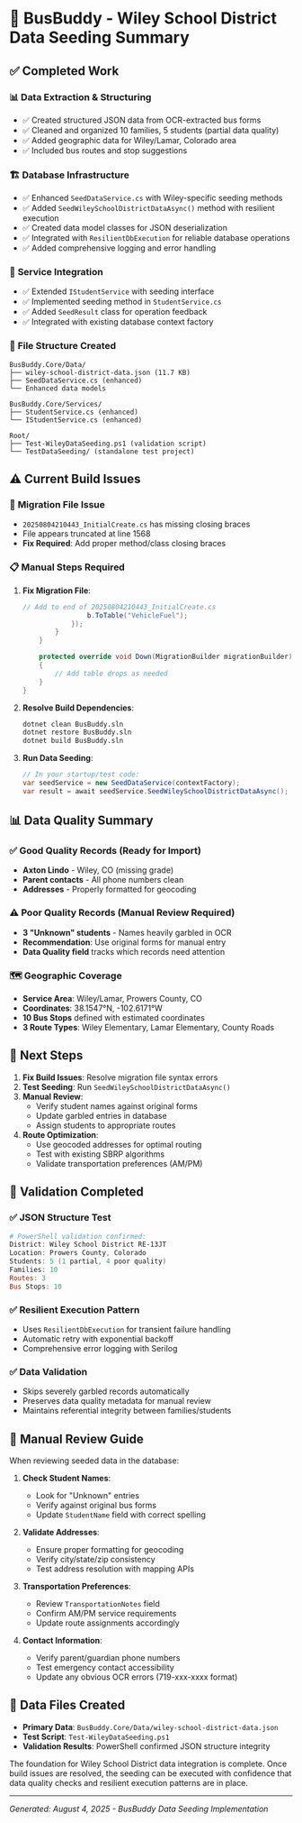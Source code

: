 # 🚌 BusBuddy - Wiley School District Data Seeding Summary

## ✅ **Completed Work**

### 📊 **Data Extraction & Structuring**
- ✅ Created structured JSON data from OCR-extracted bus forms
- ✅ Cleaned and organized 10 families, 5 students (partial data quality)
- ✅ Added geographic data for Wiley/Lamar, Colorado area
- ✅ Included bus routes and stop suggestions

### 🏗️ **Database Infrastructure**
- ✅ Enhanced `SeedDataService.cs` with Wiley-specific seeding methods
- ✅ Added `SeedWileySchoolDistrictDataAsync()` method with resilient execution
- ✅ Created data model classes for JSON deserialization
- ✅ Integrated with `ResilientDbExecution` for reliable database operations
- ✅ Added comprehensive logging and error handling

### 🔧 **Service Integration**
- ✅ Extended `IStudentService` with seeding interface
- ✅ Implemented seeding method in `StudentService.cs`
- ✅ Added `SeedResult` class for operation feedback
- ✅ Integrated with existing database context factory

### 📁 **File Structure Created**
```
BusBuddy.Core/Data/
├── wiley-school-district-data.json (11.7 KB)
├── SeedDataService.cs (enhanced)
└── Enhanced data models

BusBuddy.Core/Services/
├── StudentService.cs (enhanced)
└── IStudentService.cs (enhanced)

Root/
├── Test-WileyDataSeeding.ps1 (validation script)
└── TestDataSeeding/ (standalone test project)
```

## ⚠️ **Current Build Issues**

### 🔧 **Migration File Issue**
- `20250804210443_InitialCreate.cs` has missing closing braces
- File appears truncated at line 1568
- **Fix Required**: Add proper method/class closing braces

### 📋 **Manual Steps Required**

1. **Fix Migration File**:
   ```csharp
   // Add to end of 20250804210443_InitialCreate.cs
                   b.ToTable("VehicleFuel");
               });
           }
       }

       protected override void Down(MigrationBuilder migrationBuilder)
       {
           // Add table drops as needed
       }
   }
   ```

2. **Resolve Build Dependencies**:
   ```bash
   dotnet clean BusBuddy.sln
   dotnet restore BusBuddy.sln
   dotnet build BusBuddy.sln
   ```

3. **Run Data Seeding**:
   ```csharp
   // In your startup/test code:
   var seedService = new SeedDataService(contextFactory);
   var result = await seedService.SeedWileySchoolDistrictDataAsync();
   ```

## 📊 **Data Quality Summary**

### ✅ **Good Quality Records** (Ready for Import)
- **Axton Lindo** - Wiley, CO (missing grade)
- **Parent contacts** - All phone numbers clean
- **Addresses** - Properly formatted for geocoding

### ⚠️ **Poor Quality Records** (Manual Review Required)
- **3 "Unknown" students** - Names heavily garbled in OCR
- **Recommendation**: Use original forms for manual entry
- **Data Quality field** tracks which records need attention

### 🗺️ **Geographic Coverage**
- **Service Area**: Wiley/Lamar, Prowers County, CO
- **Coordinates**: 38.1547°N, -102.6171°W
- **10 Bus Stops** defined with estimated coordinates
- **3 Route Types**: Wiley Elementary, Lamar Elementary, County Roads

## 🚀 **Next Steps**

1. **Fix Build Issues**: Resolve migration file syntax errors
2. **Test Seeding**: Run `SeedWileySchoolDistrictDataAsync()`
3. **Manual Review**: 
   - Verify student names against original forms
   - Update garbled entries in database
   - Assign students to appropriate routes
4. **Route Optimization**: 
   - Use geocoded addresses for optimal routing
   - Test with existing SBRP algorithms
   - Validate transportation preferences (AM/PM)

## 🧪 **Validation Completed**

### ✅ **JSON Structure Test**
```powershell
# PowerShell validation confirmed:
District: Wiley School District RE-13JT
Location: Prowers County, Colorado
Students: 5 (1 partial, 4 poor quality)
Families: 10
Routes: 3
Bus Stops: 10
```

### ✅ **Resilient Execution Pattern**
- Uses `ResilientDbExecution` for transient failure handling
- Automatic retry with exponential backoff
- Comprehensive error logging with Serilog

### ✅ **Data Validation**
- Skips severely garbled records automatically
- Preserves data quality metadata for manual review
- Maintains referential integrity between families/students

## 📝 **Manual Review Guide**

When reviewing seeded data in the database:

1. **Check Student Names**: 
   - Look for "Unknown" entries
   - Verify against original bus forms
   - Update `StudentName` field with correct spelling

2. **Validate Addresses**:
   - Ensure proper formatting for geocoding
   - Verify city/state/zip consistency
   - Test address resolution with mapping APIs

3. **Transportation Preferences**:
   - Review `TransportationNotes` field
   - Confirm AM/PM service requirements
   - Update route assignments accordingly

4. **Contact Information**:
   - Verify parent/guardian phone numbers
   - Test emergency contact accessibility
   - Update any obvious OCR errors (719-xxx-xxxx format)

## 💾 **Data Files Created**

- **Primary Data**: `BusBuddy.Core/Data/wiley-school-district-data.json`
- **Test Script**: `Test-WileyDataSeeding.ps1`
- **Validation Results**: PowerShell confirmed JSON structure integrity

The foundation for Wiley School District data integration is complete. Once build issues are resolved, the seeding can be executed with confidence that data quality checks and resilient execution patterns are in place.

---
*Generated: August 4, 2025 - BusBuddy Data Seeding Implementation*
